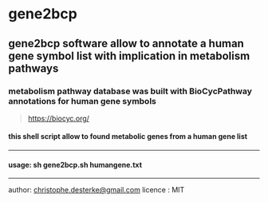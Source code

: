 # gene2bcp

## gene2bcp software allow to annotate a human gene symbol list with implication in metabolism pathways

### metabolism pathway database was built with BioCycPathway annotations for human gene symbols
>https://biocyc.org/


#### this shell script allow to found metabolic genes from a human gene list 
**********************
#### usage: sh gene2bcp.sh humangene.txt
***********
author: christophe.desterke@gmail.com
licence : MIT
